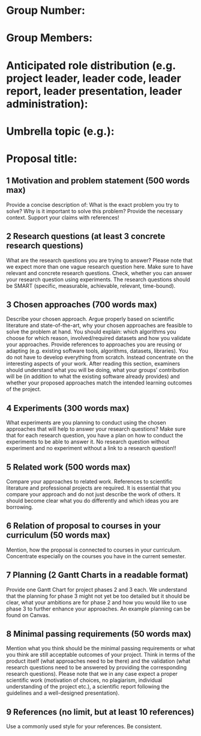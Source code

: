 # Group Number:

# Group Members:

# Anticipated role distribution (e.g. project leader, leader code, leader report, leader presentation, leader administration):

# Umbrella topic (e.g.):

# Proposal title:

## 1 Motivation and problem statement (500 words max)

Provide a concise description of: What is the exact problem you try to solve? Why is it important to solve this problem? Provide the necessary context. Support your claims with references!

## 2 Research questions (at least 3 concrete research questions)

What are the research questions you are trying to answer? Please note that we expect more than one vague research question here. Make sure to have relevant and concrete research questions. Check, whether you can answer your research question using experiments. The research questions should be SMART (specific, measurable, achievable, relevant, time-bound).

## 3 Chosen approaches (700 words max)

Describe your chosen approach. Argue properly based on scientific literature and state-of-the-art, why
your chosen approaches are feasible to solve the problem at hand. You should explain: which algorithms you choose for which reason, involved/required datasets and how you validate your approaches. Provide references to approaches you are reusing or adapting (e.g. existing software tools, algorithms, datasets, libraries). You do not have to develop everything from scratch. Instead concentrate on the interesting aspects of your work. After reading this section, examiners should understand what you will be doing, what your groups’ contribution will be (in addition to what the existing software already provides) and whether your proposed approaches match the intended learning outcomes of the project.

## 4 Experiments (300 words max)

What experiments are you planning to conduct using the chosen approaches that will help to answer your research questions? Make sure that for each research question, you have a plan on how to conduct the experiments to be able to answer it. No research question without experiment and no experiment without a link to a research question!!

## 5 Related work (500 words max)

Compare your approaches to related work. References to scientific literature and professional projects
are required. It is essential that you compare your approach and do not just describe the work of others.
It should become clear what you do differently and which ideas you are borrowing.

## 6 Relation of proposal to courses in your curriculum (50 words max)

Mention, how the proposal is connected to courses in your curriculum. Concentrate especially on the courses you have in the current semester.

## 7 Planning (2 Gantt Charts in a readable format)

Provide one Gantt Chart for project phases 2 and 3 each. We understand that the planning for phase 3 might not yet be too detailed but it should be clear, what your ambitions are for phase 2 and how you would like to use phase 3 to further enhance your approaches. An example planning can be found on Canvas.

## 8 Minimal passing requirements (50 words max)

Mention what you think should be the minimal passing requirements or what you think are still acceptable outcomes of your project. Think in terms of the product itself (what approaches need to be there) and the validation (what research questions need to be answered by providing the corresponding research questions). Please note that we in any case expect a proper scientific work (motivation of choices, no plagiarism, individual understanding of the project etc.), a scientific report following the guidelines and a well-designed presentation).

## 9 References (no limit, but at least 10 references)

Use a commonly used style for your references. Be consistent.
